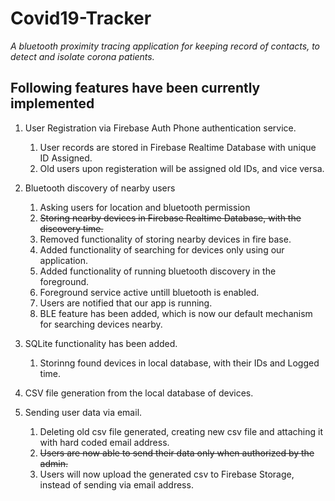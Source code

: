 # Covid19-Tracker
*A bluetooth proximity tracing application for keeping record of contacts, to detect and isolate corona patients.*


## Following features have been currently implemented

1. User Registration via Firebase Auth Phone authentication service.
   1. User records are stored in Firebase Realtime Database with unique ID Assigned.
   2. Old users upon registeration will be assigned old IDs, and vice versa.

2. Bluetooth discovery of nearby users
   1. Asking users for location and bluetooth permission
   2. ~~Storing nearby devices in Firebase Realtime Database, with the discovery time.~~
   3. Removed functionality of storing nearby devices in fire base.
   4. Added functionality of searching for devices only using our application.
   5. Added functionality of running bluetooth discovery in the foreground.
   6. Foreground service active untill bluetooth is enabled.
   7. Users are notified that our app is running.
   8. BLE feature has been added, which is now our default mechanism for searching devices nearby.
  
3. SQLite functionality has been added.
   1. Storinng found devices in local database, with their IDs and Logged time.

4. CSV file generation from the local database of devices.

5. Sending user data via email.
   1. Deleting old csv file generated, creating new csv file and attaching it with hard coded email address.
   2. ~~Users are now able to send their data only when authorized by the admin.~~
   3. Users will now upload the generated csv to Firebase Storage, instead of sending via email address.
